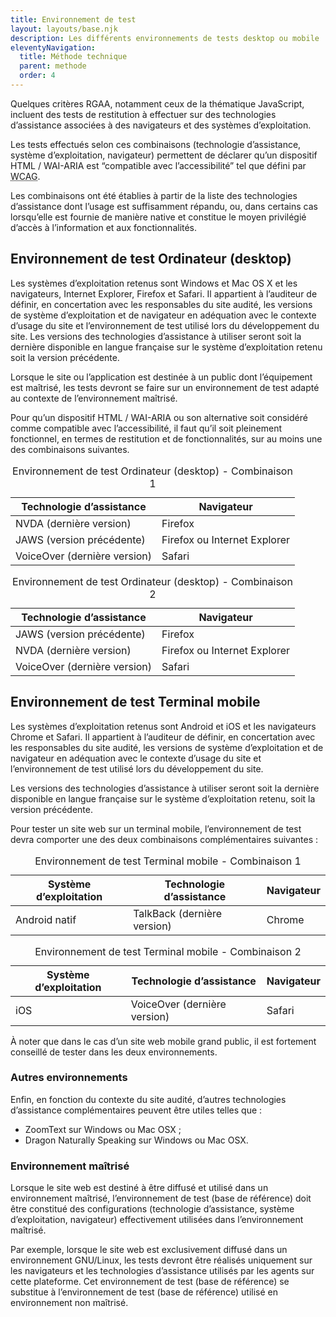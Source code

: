 ```yaml
---
title: Environnement de test
layout: layouts/base.njk
description: Les différents environnements de tests desktop ou mobile
eleventyNavigation:
  title: Méthode technique
  parent: methode
  order: 4
---
```


Quelques critères RGAA, notamment ceux de la thématique JavaScript, incluent des tests de restitution à effectuer sur des technologies d’assistance associées à des navigateurs et des systèmes d’exploitation.

Les tests effectués selon ces combinaisons (technologie d’assistance, système d’exploitation, navigateur) permettent de déclarer qu’un dispositif HTML / WAI-ARIA est “compatible avec l’accessibilité” tel que défini par <abbr lang="en" title="web content accessibility guidelines">WCAG</abbr>.

Les combinaisons ont été établies à partir de la liste des technologies d’assistance dont l’usage est suffisamment répandu, ou, dans certains cas lorsqu’elle est fournie de manière native et constitue le moyen privilégié d’accès à l’information et aux fonctionnalités.

## Environnement de test Ordinateur (desktop)

Les systèmes d’exploitation retenus sont Windows et Mac OS X et les navigateurs, Internet Explorer, Firefox et Safari. Il appartient à l’auditeur de définir, en concertation avec les responsables du site audité, les versions de système d’exploitation et de navigateur en adéquation avec le contexte d’usage du site et l’environnement de test utilisé lors du développement du site. Les versions des technologies d’assistance à utiliser seront soit la dernière disponible en langue française sur le système d’exploitation retenu soit la version précédente.

Lorsque le site ou l’application est destinée à un public dont l’équipement est maîtrisé, les tests devront se faire sur un environnement de test adapté au contexte de l’environnement maîtrisé.

Pour qu’un dispositif HTML / WAI-ARIA ou son alternative soit considéré comme compatible avec l’accessibilité, il faut qu’il soit pleinement fonctionnel, en termes de restitution et de fonctionnalités, sur au moins une des combinaisons suivantes.

<div class="fr-table fr-table--bordered">
    <table>
        <caption>Environnement de test Ordinateur (desktop) - Combinaison 1</caption>
        <thead>
        <tr>
            <th scope="col">Technologie d’assistance</th>
            <th scope="col">Navigateur</th>
        </tr>
        </thead>
        <tbody>
        <tr>
            <td>NVDA (dernière version)</td>
            <td>Firefox</td>
        </tr>
        <tr>
            <td>JAWS (version précédente)</td>
            <td>Firefox ou Internet Explorer</td>
        </tr>
        <tr>
            <td>VoiceOver (dernière version)</td>
            <td>Safari</td>
        </tr>
        </tbody>
    </table>
</div>

<div class="fr-table fr-table--bordered">
    <table>
        <caption>Environnement de test Ordinateur (desktop) - Combinaison 2</caption>
        <thead>
        <tr>
            <th scope="col">Technologie d’assistance</th>
            <th scope="col">Navigateur</th>
        </tr>
        </thead>
        <tbody>
        <tr>
            <td>JAWS (version précédente)</td>
            <td>Firefox</td>
        </tr>
        <tr>
            <td>NVDA (dernière version)</td>
            <td>Firefox ou Internet Explorer</td>
        </tr>
        <tr>
            <td>VoiceOver (dernière version)</td>
            <td>Safari</td>
        </tr>
        </tbody>
    </table>
</div>

## Environnement de test Terminal mobile

Les systèmes d’exploitation retenus sont Android et iOS et les navigateurs Chrome et Safari. Il appartient à l’auditeur de définir, en concertation avec les responsables du site audité, les versions de système d’exploitation et de navigateur en adéquation avec le contexte d’usage du site et l’environnement de test utilisé lors du développement du site. 

Les versions des technologies d’assistance à utiliser seront soit la dernière disponible en langue française sur le système d’exploitation retenu, soit la version précédente. 

Pour tester un site web sur un terminal mobile, l’environnement de test devra comporter une des deux combinaisons complémentaires suivantes :

<div class="fr-table fr-table--bordered">
    <table>
        <caption>Environnement de test Terminal mobile - Combinaison 1</caption>
        <thead>
        <tr>
            <th scope="col">Système d’exploitation</th>
            <th scope="col">Technologie d’assistance</th>
            <th scope="col">Navigateur</th>
        </tr>
        </thead>
        <tbody>
        <tr>
            <td>Android natif</td>
            <td>TalkBack (dernière version)</td>
            <td>Chrome</td>
        </tr>
        </tbody>
    </table>
</div>

<div class="fr-table fr-table--bordered">
    <table>
        <caption>Environnement de test Terminal mobile - Combinaison 2</caption>
        <thead>
        <tr>
            <th scope="col">Système d’exploitation</th>
            <th scope="col">Technologie d’assistance</th>
            <th scope="col">Navigateur</th>
        </tr>
        </thead>
        <tbody>
        <tr>
            <td>iOS</td>
            <td>VoiceOver (dernière version)</td>
            <td>Safari</td>
        </tr>
        </tbody>
    </table>
</div>

À noter que dans le cas d’un site web mobile grand public, il est fortement conseillé de tester dans les deux environnements.

### Autres environnements

Enfin, en fonction du contexte du site audité, d’autres technologies d’assistance complémentaires peuvent être utiles telles que :

- ZoomText sur Windows ou Mac OSX ;
- Dragon Naturally Speaking sur Windows ou Mac OSX.

### Environnement maîtrisé

Lorsque le site web est destiné à être diffusé et utilisé dans un environnement maîtrisé, l’environnement de test (base de référence) doit être constitué des configurations (technologie d’assistance, système d’exploitation, navigateur) effectivement utilisées dans l’environnement maîtrisé.

Par exemple, lorsque le site web est exclusivement diffusé dans un environnement GNU/Linux, les tests devront être réalisés uniquement sur les navigateurs et les technologies d’assistance utilisés par les agents sur cette plateforme. Cet environnement de test (base de référence) se substitue à l’environnement de test (base de référence) utilisé en environnement non maîtrisé.
